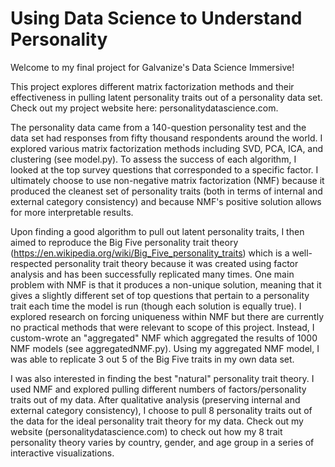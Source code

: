 # Using Data Science to Understand Personality

Welcome to my final project for Galvanize's Data Science Immersive!

This project explores different matrix factorization methods and their effectiveness
in pulling latent personality traits out of a personality data set. Check out my project website here: personalitydatascience.com.

The personality data came from a 140-question personality test and the data set had responses from fifty thousand respondents around the world.  I explored various matrix factorization methods including SVD, PCA, ICA, and clustering (see model.py). To assess the success of each algorithm, I looked at the top survey questions that corresponded to a specific factor. I ultimately choose to use
non-negative matrix factorization (NMF) because it produced the cleanest set of personality traits (both in terms of internal and external category consistency) and because NMF's positive solution allows for more interpretable results.

Upon finding a good algorithm to pull out latent personality traits, I then aimed to reproduce the Big Five personality trait theory (https://en.wikipedia.org/wiki/Big_Five_personality_traits) which is a well-respected personality trait theory because it was created using factor analysis and has been successfully replicated many times.  One main problem with NMF is that it produces a non-unique solution, meaning that it gives a slightly different set of top questions that pertain to a personality trait each time the model is run (though each solution is equally true). I explored research on forcing uniqueness within NMF but there are currently no practical methods that were relevant to scope of this project. Instead, I custom-wrote an "aggregated" NMF which aggregated the results of 1000 NMF models (see aggregatedNMF.py). Using my aggregated NMF model, I was able to replicate 3 out 5 of the Big Five traits in my own data set.

I was also interested in finding the best "natural" personality trait theory. I used NMF and explored pulling different numbers of factors/personality traits out of my data. After qualitative analysis (preserving internal and external category consistency), I choose to pull 8 personality traits out of the data for the ideal personality trait theory for my data. Check out my website (personalitydatascience.com) to check out how my 8 trait personality theory varies by country, gender, and age group in a series of interactive visualizations.
